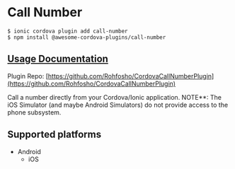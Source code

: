 # Call Number

```text
$ ionic cordova plugin add call-number
$ npm install @awesome-cordova-plugins/call-number
```

## [Usage Documentation](https://danielsogl.gitbook.io/awesome-cordova-plugins/plugins/call-number/)

Plugin Repo: [https://github.com/Rohfosho/CordovaCallNumberPlugin](https://github.com/Rohfosho/CordovaCallNumberPlugin)

Call a number directly from your Cordova/Ionic application. NOTE\*\*: The iOS Simulator \(and maybe Android Simulators\) do not provide access to the phone subsystem.

## Supported platforms

* Android
  * iOS

